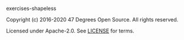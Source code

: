 [comment]: <> (Don't edit this file!)
[comment]: <> (It is automatically updated after every release of https://github.com/47degrees/.github)
[comment]: <> (If you want to suggest a change, please open a PR or issue in that repository)

exercises-shapeless

Copyright (c) 2016-2020 47 Degrees Open Source. All rights reserved.

Licensed under Apache-2.0. See [LICENSE](LICENSE.md) for terms.